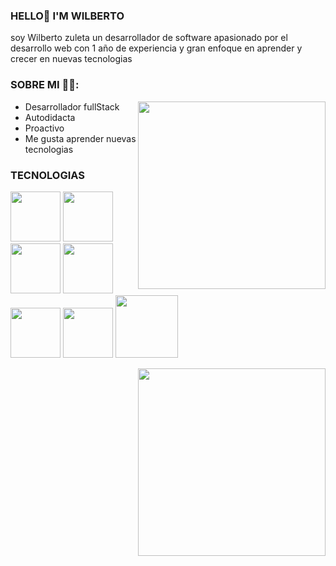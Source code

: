 ### HELLO👋 I'M WILBERTO
<p>soy Wilberto zuleta un desarrollador de software apasionado por el desarrollo web con 1 año de experiencia y gran enfoque en aprender y crecer en nuevas tecnologias</p>

###  SOBRE MI 🧑‍💻:
 <img align="right" width="300" src="https://github.com/zuleta-laguna/zuleta-laguna/assets/131419195/51173a96-16eb-4926-8446-6d25e833124c"> 
 <ul>
  <li>Desarrollador fullStack</li>
  <li>Autodidacta</li>                                                           
  <li>Proactivo</li>                                      
  <li>Me gusta aprender nuevas tecnologias</li>
</ul>


### TECNOLOGIAS
 
<div>
 <p>
  <img width="80" src="https://github.com/zuleta-laguna/zuleta-laguna/assets/131419195/bd0e1f88-1075-490e-80a2-ff505581968b">
  <img width="80" src="https://github.com/zuleta-laguna/zuleta-laguna/assets/131419195/cd572519-f4e1-4331-ac26-9aac90a41384">
  <img width="80" src="https://github.com/zuleta-laguna/zuleta-laguna/assets/131419195/385f311f-5a93-4c70-8b87-ae90fac8a71e">
   <img width="80" src="https://github.com/zuleta-laguna/zuleta-laguna/assets/131419195/dd3c2aad-5a20-417d-ac53-f26435311702">
  <img width="80" src="https://github.com/zuleta-laguna/zuleta-laguna/assets/131419195/eec09627-bedb-4cdf-a162-017d2724f32f">
   <img width="80" src="https://github.com/zuleta-laguna/zuleta-laguna/assets/131419195/8b024a26-faa7-49aa-80c2-53646ccdc65d">
   <img width="100" src="https://github.com/zuleta-laguna/zuleta-laguna/assets/131419195/11167dff-65fa-457d-89c5-4368d3c21948">
 </p> 
 <img align="right"  width="300" src="https://github.com/zuleta-laguna/zuleta-laguna/assets/131419195/afd88da0-9b15-4936-863f-1df96bd9764d">
</div>



 








